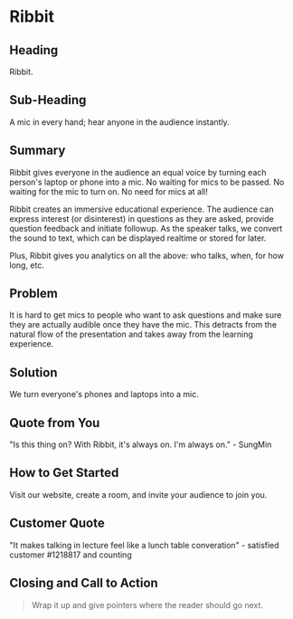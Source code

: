 # Ribbit #

<!-- 
> This material was originally posted [here](http://www.quora.com/What-is-Amazons-approach-to-product-development-and-product-management). It is reproduced here for posterities sake.

There is an approach called "working backwards" that is widely used at Amazon. They work backwards from the customer, rather than starting with an idea for a product and trying to bolt customers onto it. While working backwards can be applied to any specific product decision, using this approach is especially important when developing new products or features.

For new initiatives a product manager typically starts by writing an internal press release announcing the finished product. The target audience for the press release is the new/updated product's customers, which can be retail customers or internal users of a tool or technology. Internal press releases are centered around the customer problem, how current solutions (internal or external) fail, and how the new product will blow away existing solutions.

If the benefits listed don't sound very interesting or exciting to customers, then perhaps they're not (and shouldn't be built). Instead, the product manager should keep iterating on the press release until they've come up with benefits that actually sound like benefits. Iterating on a press release is a lot less expensive than iterating on the product itself (and quicker!).

If the press release is more than a page and a half, it is probably too long. Keep it simple. 3-4 sentences for most paragraphs. Cut out the fat. Don't make it into a spec. You can accompany the press release with a FAQ that answers all of the other business or execution questions so the press release can stay focused on what the customer gets. My rule of thumb is that if the press release is hard to write, then the product is probably going to suck. Keep working at it until the outline for each paragraph flows. 

Oh, and I also like to write press-releases in what I call "Oprah-speak" for mainstream consumer products. Imagine you're sitting on Oprah's couch and have just explained the product to her, and then you listen as she explains it to her audience. That's "Oprah-speak", not "Geek-speak".

Once the project moves into development, the press release can be used as a touchstone; a guiding light. The product team can ask themselves, "Are we building what is in the press release?" If they find they're spending time building things that aren't in the press release (overbuilding), they need to ask themselves why. This keeps product development focused on achieving the customer benefits and not building extraneous stuff that takes longer to build, takes resources to maintain, and doesn't provide real customer benefit (at least not enough to warrant inclusion in the press release).
 -->
 
## Heading ##
  Ribbit.

## Sub-Heading ##
  A mic in every hand; hear anyone in the audience instantly.

## Summary ##
  Ribbit gives everyone in the audience an equal voice by turning each person's laptop or phone into a mic. No waiting for mics to be passed. No waiting for the mic to turn on. No need for mics at all! 

  Ribbit creates an immersive educational experience. The audience can express interest (or disinterest) in questions as they are asked, provide question feedback and initiate followup. As the speaker talks, we convert the sound to text, which can be displayed realtime or stored for later.

  Plus, Ribbit gives you analytics on all the above: who talks, when, for how long, etc.

## Problem ##
  It is hard to get mics to people who want to ask questions and make sure they are actually audible once they have the mic. This detracts from the natural flow of the presentation and takes away from the learning experience. 

## Solution ##
  We turn everyone's phones and laptops into a mic.

## Quote from You ##
  "Is this thing on? With Ribbit, it's always on. I'm always on." - SungMin

## How to Get Started ##
  Visit our website, create a room, and invite your audience to join you. 

## Customer Quote ##
  "It makes talking in lecture feel like a lunch table converation" - satisfied customer #1218817 and counting

## Closing and Call to Action ##
  > Wrap it up and give pointers where the reader should go next.
